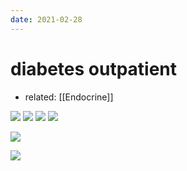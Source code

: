 ```yaml
---
date: 2021-02-28
---
```


# diabetes outpatient

- related: [[Endocrine]]

![](https://photos.thisispiggy.com/file/wikiFiles/dmoutpatient.jpg)
![](https://photos.thisispiggy.com/file/wikiFiles/dmoutpatient2.jpg)
![](https://photos.thisispiggy.com/file/wikiFiles/dmoutpatient3.jpg)
![](https://photos.thisispiggy.com/file/wikiFiles/dmoutpatient4.jpg)

![](https://photos.thisispiggy.com/file/wikiFiles/20220812215035.png)

![](https://photos.thisispiggy.com/file/wikiFiles/20220812215107.png)
